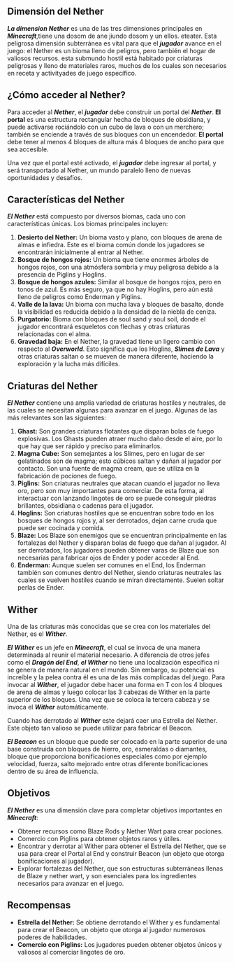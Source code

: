 ## Dimensión del Nether

***La dimension Nether*** es una de las tres dimensiones principales en ***Minecraft***,tiene una dosom de ane jiundo dosom y un ellos. eteater. Esta peligrosa dimensión subterránea es vital para que el ***jugador*** avance en el juego: el Nether es un bioma lleno de peligros, pero también el hogar de valiosos recursos. esta submundo hostil está habitado por criaturas peligrosas y lleno de materiales raros, muchos de los cuales son necesarios en receta y activityades de juego específico.

## ¿Cómo acceder al Nether?

Para acceder al ***Nether***, el ***jugador*** debe construir un portal del ***Nether***. **El portal** es una estructura rectangular hecha de bloques de obsidiana, y puede activarse rociándolo con un cubo de lava o con un merchero; también se enciende a través de sus bloques con un encendedor. **El portal** debe tener al menos 4 bloques de altura más 4 bloques de ancho para que sea accesible.

Una vez que el portal esté activado, el ***jugador*** debe ingresar al portal, y será transportado al Nether, un mundo paralelo lleno de nuevas oportunidades y desafíos.

## Características del Nether

***El Nether*** está compuesto por diversos biomas, cada uno con características únicas. Los biomas principales incluyen:

1. **Desierto del Nether:** Un bioma vasto y plano, con bloques de arena de almas e infiedra. Este es el bioma común donde los jugadores se encontrarán inicialmente al entrar al Nether.
2. **Bosque de hongos rojos:** Un bioma que tiene enormes árboles de hongos rojos, con una atmósfera sombría y muy peligrosa debido a la presencia de Piglins y Hoglins.
3. **Bosque de hongos azules:** Similar al bosque de hongos rojos, pero en tonos de azul. Es más seguro, ya que no hay Hoglins, pero aún está lleno de peligros como Enderman y Piglins.
4. **Valle de la lava:** Un bioma con mucha lava y bloques de basalto, donde la visibilidad es reducida debido a la densidad de la niebla de ceniza.
5. **Purgatorio:** Bioma con bloques de soul sand y soul soil, donde el jugador encontrará esqueletos con flechas y otras criaturas relacionadas con el alma.
6. **Gravedad baja:** En el Nether, la gravedad tiene un ligero cambio con respecto al ***Overworld***. Esto significa que los Hoglins, ***Slimes de Lava*** y otras criaturas saltan o se mueven de manera diferente, haciendo la exploración y la lucha más difíciles.

## Criaturas del Nether

***El Nether*** contiene una amplia variedad de criaturas hostiles y neutrales, de las cuales se necesitan algunas para avanzar en el juego. Algunas de las más relevantes son las siguientes:

1. **Ghast:** Son grandes criaturas flotantes que disparan bolas de fuego explosivas. Los Ghasts pueden atraer mucho daño desde el aire, por lo que hay que ser rápido y preciso para eliminarlos.
2. **Magma Cube:** Son semejantes a los Slimes, pero en lugar de ser gelatinados son de magma; esto cúbicos saltan y dañan al jugador por contacto. Son una fuente de magma cream, que se utiliza en la fabricación de pociones de fuego.
3. **Piglins:** Son criaturas neutrales que atacan cuando el jugador no lleva oro, pero son muy importantes para comerciar. De esta forma, al interactuar con lanzando lingotes de oro se puede conseguir piedras brillantes, obsidiana o cadenas para el jugador.
4. **Hoglins:** Son criaturas hostiles que se encuentran sobre todo en los bosques de hongos rojos y, al ser derrotados, dejan carne cruda que puede ser cocinada y comida.
5. **Blaze:** Los Blaze son enemigos que se encuentran principalmente en las fortalezas del Nether y disparan bolas de fuego que dañan al jugador. Al ser derrotados, los jugadores pueden obtener varas de Blaze que son necesarias para fabricar ojos de Ender y poder acceder al End.
6. **Enderman:** Aunque suelen ser comunes en el End, los Enderman también son comunes dentro del Nether, siendo criaturas neutrales las cuales se vuelven hostiles cuando se miran directamente. Suelen soltar perlas de Ender. 

## Wither

Una de las criaturas más conocidas que se crea con los materiales del Nether, es el ***Wither***.

***El Wither*** es un jefe en ***Minecraft***, el cual se invoca de una manera determinada al reunir el material necesario. A diferencia de otros jefes como el ***Dragón del End***, ***el Wither*** no tiene una localización específica ni se genera de manera natural en el mundo. Sin embargo, su potencial es increíble y la pelea contra él es una de las más complicadas del juego.
Para invocar al ***Wither***, el jugador debe hacer una forma en T con los 4 bloques de arena de almas y luego colocar las 3 cabezas de Wither en la parte superior de los bloques. Una vez que se coloca la tercera cabeza y se invoca el ***Wither*** automáticamente. 

Cuando has derrotado al ***Wither*** este dejará caer una Estrella del Nether. Este objeto tan valioso se puede utilizar para fabricar el Beacon.

***El Beacon*** es un bloque que puede ser colocado en la parte superior de una base construida con bloques de hierro, oro, esmeraldas o diamantes, bloque que proporciona bonificaciones especiales como por ejemplo velocidad, fuerza, salto mejorado entre otras diferente bonificaciones dentro de su área de influencia. 

## Objetivos

***El Nether*** es una dimensión clave para completar objetivos importantes en ***Minecraft***:

- Obtener recursos como Blaze Rods y Nether Wart para crear pociones.
- Comercio con Piglins para obtener objetos raros y útiles.
- Encontrar y derrotar al Wither para obtener el Estrella del Nether, que se usa para crear el Portal al End y construir Beacon (un objeto que otorga bonificaciones al jugador).
- Explorar fortalezas del Nether, que son estructuras subterráneas llenas de Blaze y nether wart, y son esenciales para los ingredientes necesarios para avanzar en el juego.

## Recompensas

- **Estrella del Nether:** Se obtiene derrotando el Wither y es fundamental para crear el Beacon, un objeto que otorga al jugador numerosos poderes de habilidades.
- **Comercio con Piglins:** Los jugadores pueden obtener objetos únicos y valiosos al comerciar lingotes de oro. 
